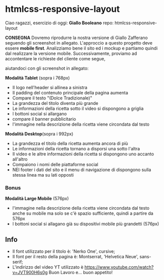 # htmlcss-responsive-layout

Ciao ragazzi,
esercizio di oggi: **Giallo Booleano**
 repo: htmlcss-responsive-layout

 **CONSEGNA**
 Dovremo riprodurre la nostra versione di Giallo Zafferano seguendo gli screenshot in allegato. L'approccio a questo progetto deve essere **mobile first**.
 Analizziamo bene il sito ed i mockup e partiamo quindi dal realizzare la versione mobile.
Successivamente, proviamo ad accontentare le richieste del cliente come segue,

aiutandoci con gli screenshot in allegato:

**Modalità Tablet** (sopra i 768px)
 - Il logo nell'header si allinea a sinistra
 - Il padding del contenuto principale della pagina aumenta
 - Compare il testo "(Dolce Tradizionale)"
 - La grandezza del titolo diventa più grande
 - Le informazioni della ricetta sotto il video si dispongono a griglia
 - I bottoni social si allargano
 - compare il banner pubblicitario
 - l'immagine nella descrizione della ricetta viene circondata dal testo

**Modalità Desktop**(sopra i 992px)
 - La grandezza el titolo della ricetta aumenta ancora di più
 - Le informazioni della ricetta tornano a disporsi una sotto l'altra
 - Il video e le altre informazioni della ricetta si dispongono uno accanto all'altro
 - Compaiono i nomi delle piattaforme social
 - NEl footer i dati del sito e il menu di navigazione di dispongono sulla stessa linea ma su lati opposti

 ### **Bonus**

 **Modalità Large Mobile** (576px)
 - l'immagine nella descrizione della ricetta viene circondata dal testo anche su mobile ma solo se c'è spazio sufficiente, quindi a partire da 576px
 - I bottoni social si allagano già su dispositivi mobile più grandetti (576px)
 
 ## **Info**
 - Il font utilizzato per il titolo è: 'Nerko One', cursive;
 - Il font per il resto della pagina è: Montserrat, 'Helvetica Neue', sans-serif;
 - L'indirizzo del video YT utilizzato è https://www.youtube.com/watch?v=JVT900H6s0g
 Buon Lavoro e… buon appetito!